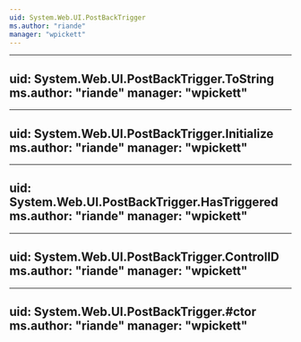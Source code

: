 ```yaml
---
uid: System.Web.UI.PostBackTrigger
ms.author: "riande"
manager: "wpickett"
---
```


---
uid: System.Web.UI.PostBackTrigger.ToString
ms.author: "riande"
manager: "wpickett"
---

---
uid: System.Web.UI.PostBackTrigger.Initialize
ms.author: "riande"
manager: "wpickett"
---

---
uid: System.Web.UI.PostBackTrigger.HasTriggered
ms.author: "riande"
manager: "wpickett"
---

---
uid: System.Web.UI.PostBackTrigger.ControlID
ms.author: "riande"
manager: "wpickett"
---

---
uid: System.Web.UI.PostBackTrigger.#ctor
ms.author: "riande"
manager: "wpickett"
---
